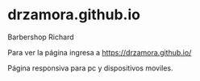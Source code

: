 # drzamora.github.io

Barbershop Richard

Para ver la página ingresa a https://drzamora.github.io/

Página responsiva para pc y dispositivos moviles.

